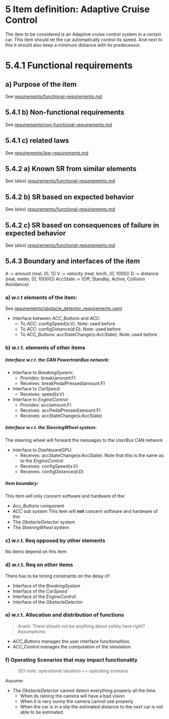 # 5 Item definition: __Adaptive Cruise Control__
The item to be considered is an Adaptive cruise control system in a certain car.
This item should let the car automatically control its speed.
And next to this it should also keep a minimum distance with its predecessor.

# 5.4.1 Functional requirements
## a) Purpose of the item
See [requirements/functional-requirements.md]()

## 5.4.1 b) Non-functional requirements
See [requirements/non-functional-requirements.md]()

## 5.4.1 c) related laws
See [requirements/law-requirements.md]()

## 5.4.2 a) Known SR from similar elements
See (also) [requirements/functional-requirements.md]()

## 5.4.2 b) SR based on expected behavior
See (also) [requirements/functional-requirements.md]()

## 5.4.2 c) SR based on consequences of failure in expected behavior
See (also) [requirements/functional-requirements.md]()


## 5.4.3 Boundary and interfaces of the item
A := amount (real,  \[0, 1\])
V := velocity (real, km/h, \[0, 1000\])
D := distance (real, meter, \[0, 10000\])
AccState := {Off, Standby, Active, Collision Avoidance}

### a) w.r.t elements of the item:
See [requirements/obstacle_detector_requirements.yaml]()

- Interface between _ACC_Buttons_ and _ACC_:
  - To _ACC_: configSpeed(s:V). Note: used before
  - To _ACC_: configDistance(d:D). Note: used before
  - To _ACC_Buttons_: accStateChange(s:AccState). Note: used before

### b) w.r.t. elements of other items

##### Interface w.r.t. the CAN _PowertrainBus_ network:
- Interface to _BreakingSystem_:
  - Provides: break(amount:F)
  - Receives: breakPedalPressed(amount:F)
- Interface to _CarSpeed_:
  - Receives: speed(s:V)
- Interface to _EngineControl_:
  - Provides: acc(amount:F)
  - Receives: accPedalPressed(amount:F)
  - Receives: accStateChange(s:AccState)

##### Interface w.r.t. the _SteeringWheel_ system:
The steering wheel will forward the messages to the _UserBus_ CAN network
- Interface to _DashboardGPU_:
  - Receives: accStateChange(s:AccState). Note that this is the same as to the _EngineControl_
  - Receives: configSpeed(s:V)
  - Receives: configDistance(d:D)

##### Item boundary:
This item will only concern software and hardware of the:
- _Acc_Buttons_ component
- _ACC_ sub system
This item will __not__ concern software and hardware of the:
- The _ObstacleDetector_ system
- The _SteeringWheel_ system

### c) w.r.t. Req opposed by other elements
No items depend on this item.

### d) w.r.t. Req on other items
There has to be timing constraints on the delay of:
- Interface of the _BreakingSystem_
- Interface of the _CarSpeed_
- Interface of the _EngineControl_
- Interface of the _ObstacleDetector_

### e) w.r.t. Allocation and distribution of functions
> Arash: There should not be anything about safety here right?
Assumptions:
- _ACC_Buttons_ manages the user interface functionalities.
- _ACC_Control_ manages the computation of the simulation.

### f) Operating Scenarios that may impact functionality
> ISO note: operational situation == operating scenario

Assume:
- The _ObstacleDetector_ cannot detect everything properly all the time.
  - When its raining the camera will have a bad vision
  - When it is very sunny the camera cannot see properly
  - When the car is in a slip the estimated distance to the next car is not able to be estimated.
